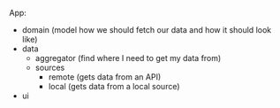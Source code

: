 App:
- domain (model how we should fetch our data and how it should look like)
- data
    - aggregator (find where I need to get my data from)
    - sources
        - remote (gets data from an API)
        - local (gets data from a local source)
- ui